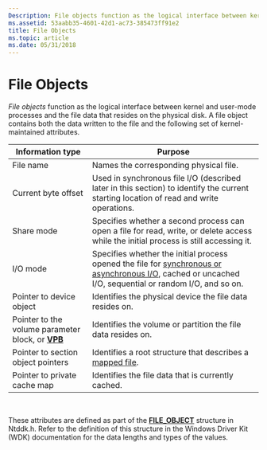 ```yaml
---
Description: File objects function as the logical interface between kernel and user-mode processes and the file data that resides on the physical disk.
ms.assetid: 53aabb35-4601-42d1-ac73-385473ff91e2
title: File Objects
ms.topic: article
ms.date: 05/31/2018
---
```


# File Objects

*File objects* function as the logical interface between kernel and user-mode processes and the file data that resides on the physical disk. A file object contains both the data written to the file and the following set of kernel-maintained attributes.



| Information type                                              | Purpose                                                                                                                                                                                         |
|---------------------------------------------------------------|-------------------------------------------------------------------------------------------------------------------------------------------------------------------------------------------------|
| File name                                                     | Names the corresponding physical file.                                                                                                                                                          |
| Current byte offset                                           | Used in synchronous file I/O (described later in this section) to identify the current starting location of read and write operations.                                                          |
| Share mode                                                    | Specifies whether a second process can open a file for read, write, or delete access while the initial process is still accessing it.                                                           |
| I/O mode                                                      | Specifies whether the initial process opened the file for [synchronous or asynchronous I/O](synchronous-and-asynchronous-i-o.md), cached or uncached I/O, sequential or random I/O, and so on. |
| Pointer to device object                                      | Identifies the physical device the file data resides on.                                                                                                                                        |
| Pointer to the volume parameter block, or [**VPB**](https://msdn.microsoft.com/library/windows/hardware/ff625892) | Identifies the volume or partition the file data resides on.                                                                                                                                    |
| Pointer to section object pointers                            | Identifies a root structure that describes a [mapped file](https://msdn.microsoft.com/library/windows/desktop/aa366556).                                                                                                                  |
| Pointer to private cache map                                  | Identifies the file data that is currently cached.                                                                                                                                              |



 

These attributes are defined as part of the [**FILE\_OBJECT**](https://msdn.microsoft.com/library/windows/hardware/ff545834) structure in Ntddk.h. Refer to the definition of this structure in the Windows Driver Kit (WDK) documentation for the data lengths and types of the values.

 

 



